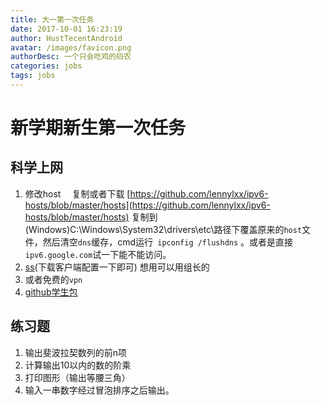 ```yaml
---
title: 大一第一次任务
date: 2017-10-01 16:23:19
author: HustTecentAndroid
avatar: /images/favicon.png
authorDesc: 一个只会吃鸡的码农
categories: jobs
tags: jobs
---
```


# 新学期新生第一次任务

## 科学上网

1. 修改host   复制或者下载 [https://github.com/lennylxx/ipv6-hosts/blob/master/hosts](https://github.com/lennylxx/ipv6-hosts/blob/master/hosts)  复制到(Windows)C:\Windows\System32\drivers\etc\路径下覆盖原来的`host`文件，然后清空`dns`缓存，cmd运行` ipconfig /flushdns` 。或者是直接`ipv6.google.com`试一下能不能访问。 
2. [ss](https://github.com/shadowsocks)(下载客户端配置一下即可) 
   想用可以用组长的 
3. 或者免费的`vpn`
4. [github学生包](https://education.github.com/pack)

## 练习题

1. 输出斐波拉契数列的前n项 
2. 计算输出10以内的数的阶乘 
3. 打印图形（输出等腰三角） 
4. 输入一串数字经过冒泡排序之后输出。